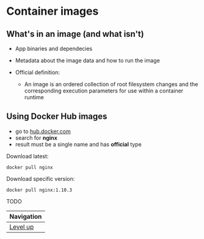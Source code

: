 # Container images #

## What's in an image (and what isn't) ##

* App binaries and dependecies
* Metadata about the image data and how to run the image
* Official definition:

    * An image is an ordered collection of root filesystem changes and the corresponding execution parameters for use within a container runtime

## Using Docker Hub images ##

* go to [hub.docker.com](hub.docker.com)
* search for **nginx**
* result must be a single name and has **official** type

Download latest:

    docker pull nginx

Download specific version:

    docker pull nginx:1.10.3



TODO

| Navigation               |
| ------------------------ |
| [Level up](../README.md) |
